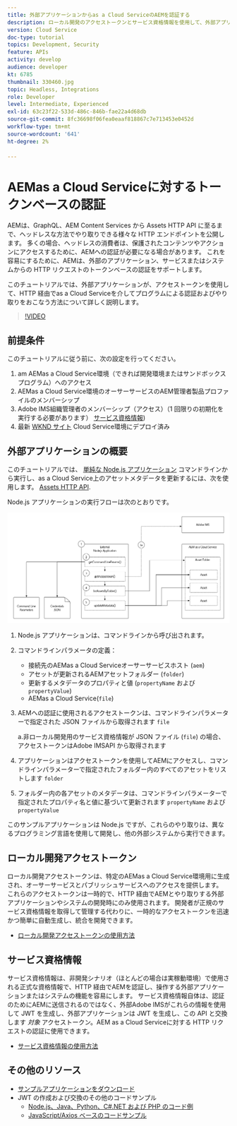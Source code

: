 ```yaml
---
title: 外部アプリケーションからas a Cloud ServiceのAEMを認証する
description: ローカル開発のアクセストークンとサービス資格情報を使用して、外部アプリケーションが HTTP 経由でas a Cloud Serviceをプログラムで認証し、やり取りする方法を調べます。
version: Cloud Service
doc-type: tutorial
topics: Development, Security
feature: APIs
activity: develop
audience: developer
kt: 6785
thumbnail: 330460.jpg
topic: Headless, Integrations
role: Developer
level: Intermediate, Experienced
exl-id: 63c23f22-533d-486c-846b-fae22a4d68db
source-git-commit: 8fc36698f06fea0eaaf818867c7e713453e0452d
workflow-type: tm+mt
source-wordcount: '641'
ht-degree: 2%

---
```


# AEMas a Cloud Serviceに対するトークンベースの認証

AEMは、GraphQL、AEM Content Services から Assets HTTP API に至るまで、ヘッドレスな方法でやり取りできる様々な HTTP エンドポイントを公開します。 多くの場合、ヘッドレスの消費者は、保護されたコンテンツやアクションにアクセスするために、AEMへの認証が必要になる場合があります。 これを容易にするために、AEMは、外部のアプリケーション、サービスまたはシステムからの HTTP リクエストのトークンベースの認証をサポートします。

このチュートリアルでは、外部アプリケーションが、アクセストークンを使用して、HTTP 経由でas a Cloud Serviceを介してプログラムによる認証およびやり取りをおこなう方法について詳しく説明します。

>[!VIDEO](https://video.tv.adobe.com/v/330460/?quality=12&learn=on)

## 前提条件

このチュートリアルに従う前に、次の設定を行ってください。

1. am AEMas a Cloud Service環境（できれば開発環境またはサンドボックスプログラム）へのアクセス
1. AEMas a Cloud Service環境のオーサーサービスのAEM管理者製品プロファイルのメンバーシップ
1. Adobe IMS組織管理者のメンバーシップ（アクセス）（1 回限りの初期化を実行する必要があります） [サービス資格情報](./service-credentials.md))
1. 最新 [WKND サイト](https://github.com/adobe/aem-guides-wknd) Cloud Service環境にデプロイ済み

## 外部アプリケーションの概要

このチュートリアルでは、 [単純な Node.js アプリケーション](./assets/aem-guides_token-authentication-external-application.zip) コマンドラインから実行し、as a Cloud Service上のアセットメタデータを更新するには、次を使用します。 [Assets HTTP API](https://experienceleague.adobe.com/docs/experience-manager-cloud-service/assets/admin/mac-api-assets.html?lang=ja).

Node.js アプリケーションの実行フローは次のとおりです。

![外部アプリケーション](./assets/overview/external-application.png)

1. Node.js アプリケーションは、コマンドラインから呼び出されます。
1. コマンドラインパラメータの定義：
   + 接続先のAEMas a Cloud Serviceオーサーサービスホスト (`aem`)
   + アセットが更新されるAEMアセットフォルダー (`folder`)
   + 更新するメタデータのプロパティと値 (`propertyName` および `propertyValue`)
   + AEMas a Cloud Service(`file`)
1. AEMへの認証に使用されるアクセストークンは、コマンドラインパラメーターで指定された JSON ファイルから取得されます `file`

   a.非ローカル開発用のサービス資格情報が JSON ファイル (`file`) の場合、アクセストークンはAdobe IMSAPI から取得されます
1. アプリケーションはアクセストークンを使用してAEMにアクセスし、コマンドラインパラメーターで指定されたフォルダー内のすべてのアセットをリストします `folder`
1. フォルダー内の各アセットのメタデータは、コマンドラインパラメーターで指定されたプロパティ名と値に基づいて更新されます `propertyName` および `propertyValue`

このサンプルアプリケーションは Node.js ですが、これらのやり取りは、異なるプログラミング言語を使用して開発し、他の外部システムから実行できます。

## ローカル開発アクセストークン

ローカル開発アクセストークンは、特定のAEMas a Cloud Service環境用に生成され、オーサーサービスとパブリッシュサービスへのアクセスを提供します。  これらのアクセストークンは一時的で、HTTP 経由でAEMとやり取りする外部アプリケーションやシステムの開発時にのみ使用されます。 開発者が正規のサービス資格情報を取得して管理する代わりに、一時的なアクセストークンを迅速かつ簡単に自動生成し、統合を開発できます。

+ [ローカル開発アクセストークンの使用方法](./local-development-access-token.md)

## サービス資格情報

サービス資格情報は、非開発シナリオ（ほとんどの場合は実稼動環境）で使用される正式な資格情報で、HTTP 経由でAEMを認証し、操作する外部アプリケーションまたはシステムの機能を容易にします。 サービス資格情報自体は、認証のためにAEMに送信されるのではなく、外部Adobe IMSがこれらの情報を使用して JWT を生成し、外部アプリケーションは JWT を生成し、この API と交換します _対象_ アクセストークン。AEM as a Cloud Serviceに対する HTTP リクエストの認証に使用できます。

+ [サービス資格情報の使用方法](./service-credentials.md)

## その他のリソース

+ [サンプルアプリケーションをダウンロード](./assets/aem-guides_token-authentication-external-application.zip)
+ JWT の作成および交換のその他のコードサンプル
   + [Node.js、Java、Python、C#.NET および PHP のコード例](https://developer.adobe.com/developer-console/docs/guides/authentication/JWT/samples/)
   + [JavaScript/Axios ベースのコードサンプル](https://github.com/adobe/aemcs-api-client-lib)
